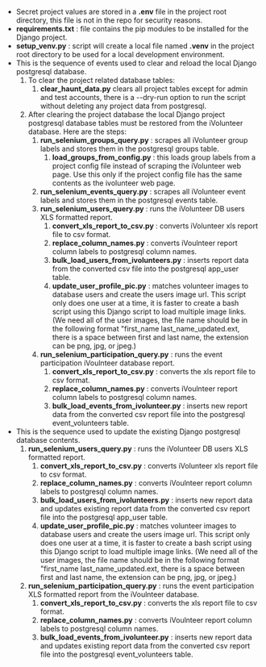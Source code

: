 - Secret project values are stored in a **.env** file in the project root directory, this file is not in the repo for security reasons.
- **requirements.txt** : file contains the pip modules to be installed for the Django  project.
- **setup_venv.py** : script will create a local file named **.venv** in the project root directory to be used for a local development environment.
- This is the sequence of events used to clear and reload the local Django postgresql database.
   1. To clear the project related database tables:
      1. **clear_haunt_data.py** clears all project tables except for admin and test accounts, there is a --dry-run option to run the script without deleting any project data from postgresql.
   2. After clearing the project database the local Django project postgresql database tables must be restored from the iVolunteer database. Here are the steps:
      1. **run_selenium_groups_query.py** : scrapes all iVolunteer group labels and stores them in the postgresql groups table.
         1. **load_groups_from_config.py** : this loads group labels from a project config file instead of scraping the iVolunteer web page. Use this only if the project config file has the same contents as the ivolunteer web page.
      2. **run_selenium_events_query.py** : scrapes all iVolunteer event labels and stores them in the postgresql events table.
      3. **run_selenium_users_query.py** : runs the iVolunteer DB users XLS formatted report.
         1. **convert_xls_report_to_csv.py** :  converts iVolunteer xls report file to csv format.
         2. **replace_column_names.py** : converts iVoulnteer report column labels to postgresql column names.
         3. **bulk_load_users_from_ivolunteers.py** : inserts report data from the converted csv file into the postgresql app_user table.
         4. **update_user_profile_pic.py** : matches volunteer images to database users and create the users image url. This script only does one user at a time, it is faster to create a bash script using this Django script to load multiple image links. (We need all of the user images, the file name should be in the following format "first_name last_name_updated.ext, there is a space between first and last name, the extension can be png, jpg, or jpeg.)
      4. **run_selenium_participation_query.py** : runs the event participation iVoulnteer database report.
         1. **convert_xls_report_to_csv.py** : converts the xls report file to csv format.
         2. **replace_column_names.py** : converts iVoulnteer report column labels to postgresql column names.
         3. **bulk_load_events_from_ivolunteer.py** : inserts new report data from the converted csv report file into the postgresql event_volunteers table.
- This is the sequence used to update the existing Django postgresql database contents. 
   1. **run_selenium_users_query.py** : runs the iVolunteer DB users XLS formatted report.
      1. **convert_xls_report_to_csv.py** :  converts iVolunteer xls report file to csv format.
      2. **replace_column_names.py** : converts iVoulnteer report column labels to postgresql column names.
      3. **bulk_load_users_from_ivolunteers.py** : inserts new report data and updates existing report data from the converted csv report file into the postgresql app_user table.
      4. **update_user_profile_pic.py** : matches volunteer images to database users and create the users image url. This script only does one user at a time, it is faster to create a bash script using this Django script to load multiple image links. (We need all of the user images, the file name should be in the following format "first_name last_name_updated.ext, there is a space between first and last name, the extension can be png, jpg, or jpeg.)
   2. **run_selenium_participation_query.py** : runs the event participation XLS formatted report from the iVoulnteer database.
      1. **convert_xls_report_to_csv.py** : converts the xls report file to csv format.
      2. **replace_column_names.py** : converts iVoulnteer report column labels to postgresql column names.
      3. **bulk_load_events_from_ivolunteer.py** : inserts new report data and updates existing report data from the converted csv report file into the postgresql event_volunteers table.


   
